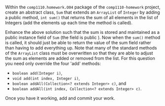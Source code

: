 Within the `comp1110.homework.O04` package of the `comp1110-homework` project, create an
abstract class, `Sum` that extends an `ArrayList` of `Integer` by adding a public method,
`int sum()` that returns the sum of all elements in the list of Integers (add the elements
up each time the method is called).

Enhance the above solution such that the sum is stored and maintained as a public
instance field of `Sum` (the field is public ). Now when the `sum()` method is called, it should just be able to
return the value of the sum field rather than having to add everything up. Note that many
of the standard methods of the `ArrayList` class must be overwritten so that they are able
to adjust the sum as elements are added or removed from the list. For this question you
need only override the four 'add' methods:
* `boolean add(Integer i)`,
* `void add(int index, Integer i)`,
* `boolean addAll(Collection<? extends Integer> c)`, and
* `boolean addAll(int index, Collection<? extends Integer> c)`.

Once you have it working, add and commit your work.
